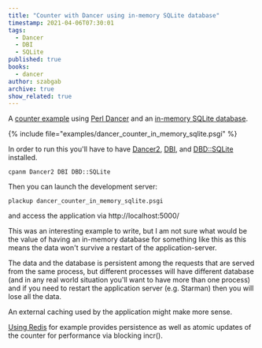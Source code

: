 ```yaml
---
title: "Counter with Dancer using in-memory SQLite database"
timestamp: 2021-04-06T07:30:01
tags:
  - Dancer
  - DBI
  - SQLite
published: true
books:
  - dancer
author: szabgab
archive: true
show_related: true
---
```



A [counter example](https://code-maven.com/counter) using [Perl Dancer](/dancer) and an [in-memory SQLite database](/sqlite-in-memory).


{% include file="examples/dancer_counter_in_memory_sqlite.psgi" %}

In order to run this you'll have to have [Dancer2](https://metacpan.org/pod/Dancer2), [DBI](https://metacpan.org/pod/DBI), and [DBD::SQLite](https://metacpan.org/pod/DBD::SQLite) installed.

```
cpanm Dancer2 DBI DBD::SQLite
```

Then you can launch the development server:

```
plackup dancer_counter_in_memory_sqlite.psgi
```

and access the application via http://localhost:5000/

This was an interesting example to write, but I am not sure what would be the value of having an in-memory database for something like this as this means the data won't survive a restart of the application-server.

The data and the database is persistent among the requests that are served from the same process, but different processes will have different database (and in any real world situation you'll want to
have more than one process) and if you need to restart the application server (e.g. Starman) then you will lose all the data.

An external caching used by the application might make more sense.

[Using Redis](/counter-dancer2-redis-docker) for example provides persistence as well as atomic updates of the counter for performance via blocking incr().
